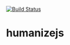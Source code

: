 [![Build Status](https://travis-ci.org/arjun-g/humanizejs.svg?branch=master)](https://travis-ci.org/arjun-g/humanizejs)

# humanizejs
